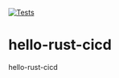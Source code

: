 [![Tests](https://github.com/nalbarr/hello-rust-cicd/actions/workflows/tests.yml/badge.svg)](https://github.com/nalbarr/hello-rust-cicd/actions/workflows/tests.yml)

# hello-rust-cicd
hello-rust-cicd
